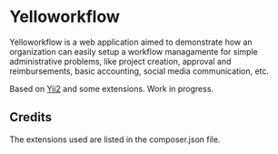 # Yelloworkflow

Yelloworkflow is a web application aimed to demonstrate how 
an organization can easily setup a workflow managamente for simple
administrative problems, like project creation, approval and
reimbursements, basic accounting, social media communication, etc.

Based on [Yii2](https://www.yiiframework.com/) and some extensions. 
Work in progress.

## Credits

The extensions used are listed in the composer.json file.

